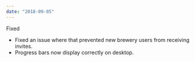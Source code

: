 ```yaml
---
date: "2018-09-05"
---
```


Fixed
- Fixed an issue where that prevented new brewery users from receiving invites.
- Progress bars now display correctly on desktop.
